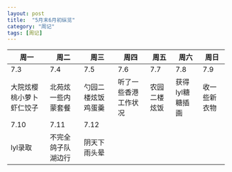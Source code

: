 ```yaml
---
layout: post
title:  "5月末6月初纵览"
category: "周记"
tags: [周记]
---
```


|周一|周二|周三|周四|周五|周六|周日|
| --- | --- | --- | --- | --- | --- | --- |
|7.3|7.4|7.5|7.6|7.7|7.8|7.9|
|大院炫樱桃小萝卜虾仁饺子|北苑炫一些内蒙套餐|勺园二楼炫饭鸡蛋羹|听了一些香港工作状况|农园二楼炫饭|获得lyl糖糖插画|收一些新衣物|
|7.10|7.11|7.12|
|lyl录取|不完全鸽子队湖边行|阴天下雨头晕